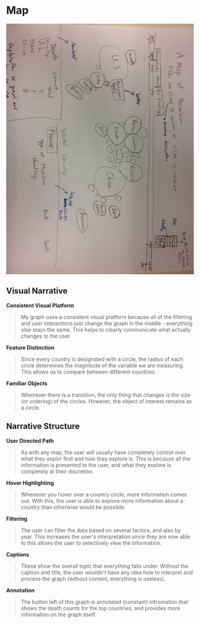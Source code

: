 # Map
![image of map](./img/1.JPG)
## Visual Narrative
**Consistent Visual Platform**
>My graph uses a consistent visual platform because all of the filtering and user interactions just change the graph in the middle - everything else stays the same. This helps to clearly communicate what actually changes to the user.

**Feature Distinction**
> Since every country is designated with a circle, the radius of each circle determines the magnitude of the variable we are measuring. This allows us to compare between different countries.

**Familiar Objects**
> Whenever there is a transition, the only thing that changes is the size (or ordering) of the circles. However, the object of interest remains as a circle.

## Narrative Structure
**User Directed Path**
> As with any map, the user will usually have completely control over what they explor first and how they explore is. This is because all the information is presented to the user, and what they explore is completely at their discretion.

**Hover Highlighting**
> Whenever you hover over a country circle, more information comes out. With this, the user is able to explore more information about a country than otherwise would be possible.

**Filtering**
> The user can filter the data based on several factors, and also by year. This increases the user's interpretation since they are now able to this allows the user to selectively view the information.

**Captions**
> These show the overall topic that everything falls under. Without the caption and title, the user wouldn't have any idea how to interpret and process the graph (without context, everything is useless).

**Annotation**
>The botton left of this graph is annotated (constant) infromation that shows the death counts for the top countries, and provides more information on the graph itself.